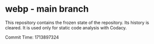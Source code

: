 # webp - main branch

This repository contains the frozen state of the repository.
Its history is cleared. It is used only for static code
analysis with Codacy.

Commit Time: 1713897324